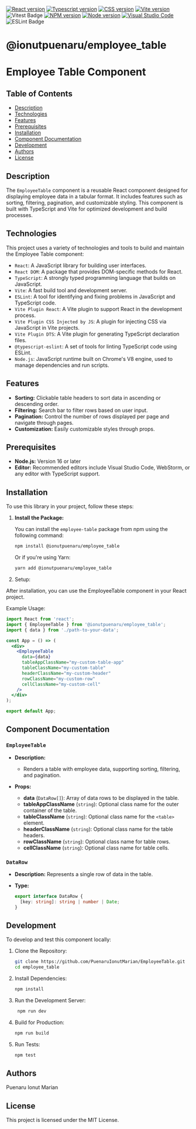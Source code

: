 [![React version](https://img.shields.io/badge/React-20232A?style=for-the-badge&logo=react&logoColor=61DAFB)](https://react.dev/) [![Typescript version](https://img.shields.io/badge/TypeScript-007ACC?style=for-the-badge&logo=typescript&logoColor=white)](https://www.typescriptlang.org/) [![CSS version](https://img.shields.io/badge/CSS3-1572B6?style=for-the-badge&logo=css3&logoColor=white)](https://www.w3.org/Style/CSS/#specs) [![Vite version](https://img.shields.io/badge/Vite-B73BFE?style=for-the-badge&logo=vite&logoColor=FFD62E)](https://vitejs.dev/) ![Vitest Badge](https://img.shields.io/badge/Vitest-6E9F18?logo=vitest&logoColor=fff&style=for-the-badge&logo) [![NPM version](https://img.shields.io/badge/npm-CB3837?style=for-the-badge&logo=npm&logoColor=white)](https://www.npmjs.com/) [![Node version](https://img.shields.io/badge/Node%20js-339933?style=for-the-badge&logo=nodedotjs&logoColor=white)](https://nodejs.org/en) [![Visual Studio Code](https://img.shields.io/badge/Visual%20Studio%20Code-0078d7.svg?style=for-the-badge&logo=visual-studio-code&logoColor=white)](https://vitejs.dev/) ![ESLint Badge](https://img.shields.io/badge/ESLint-4B32C3?style=for-the-badge&logo=eslint&logoColor=fff)

# @ionutpuenaru/employee_table

# Employee Table Component

## Table of Contents

* [Description](#description)
* [Technologies](#technologies)
* [Features](#features)
* [Prerequisites](#prerequisites)
* [Installation](#installation)
* [Component Documentation](#documentation)
* [Development](#development)
* [Authors](#authors)
* [License](#license)

## Description

The `EmployeeTable` component is a reusable React component designed for displaying employee data in a tabular format. It includes features such as sorting, filtering, pagination, and customizable styling. This component is built with TypeScript and Vite for optimized development and build processes.

## Technologies
This project uses a variety of technologies and tools to build and maintain the Employee Table component:

* `React`: A JavaScript library for building user interfaces.
* `React DOM`: A package that provides DOM-specific methods for React.
* `TypeScript`: A strongly typed programming language that builds on JavaScript.
* `Vite`: A fast build tool and development server.
* `ESLint`: A tool for identifying and fixing problems in JavaScript and TypeScript code.
* `Vite Plugin React`: A Vite plugin to support React in the development process.
* `Vite Plugin CSS Injected by JS`: A plugin for injecting CSS via JavaScript in Vite projects.
* `Vite Plugin DTS`: A Vite plugin for generating TypeScript declaration files.
* `@typescript-eslint`: A set of tools for linting TypeScript code using ESLint.
* `Node.js`: JavaScript runtime built on Chrome's V8 engine, used to manage dependencies and run scripts.


## Features

- **Sorting:** Clickable table headers to sort data in ascending or descending order.
- **Filtering:** Search bar to filter rows based on user input.
- **Pagination:** Control the number of rows displayed per page and navigate through pages.
- **Customization:** Easily customizable styles through props.

## Prerequisites

- **Node.js:** Version 16 or later
- **Editor:** Recommended editors include Visual Studio Code, WebStorm, or any editor with TypeScript support.

## Installation

To use this library in your project, follow these steps:

1. **Install the Package:**

   You can install the `employee-table` package from npm using the following command:
   ```sh
   npm install @ionutpuenaru/employee_table
   ```

    Or if you're using Yarn:
    ```sh 
    yarn add @ionutpuenaru/employee_table
    ```

2. Setup:

After installation, you can use the EmployeeTable component in your React project.

Example Usage:

```jsx
import React from 'react';
import { EmployeeTable } from '@ionutpuenaru/employee_table';
import { data } from './path-to-your-data';

const App = () => (
  <div>
    <EmployeeTable 
      data={data}
      tableAppClassName="my-custom-table-app"
      tableClassName="my-custom-table"
      headerClassName="my-custom-header"
      rowClassName="my-custom-row"
      cellClassName="my-custom-cell"
    />
  </div>
);

export default App;
```

## Component Documentation

### `EmployeeTable`

- **Description:** 
    - Renders a table with employee data, supporting sorting, filtering, and pagination.

- **Props:**
    - **data** (`DataRow[]`): Array of data rows to be displayed in the table.
    - **tableAppClassName** (`string`): Optional class name for the outer container of the table.
    - **tableClassName** (`string`): Optional class name for the `<table>` element.
    - **headerClassName** (`string`): Optional class name for the table headers.
    - **rowClassName** (`string`): Optional class name for table rows.
    - **cellClassName** (`string`): Optional class name for table cells.

### `DataRow`

- **Description:** Represents a single row of data in the table.

- **Type:**

    ```typescript
    export interface DataRow {
      [key: string]: string | number | Date;
    }
    ```


## Development
To develop and test this component locally:

1. Clone the Repository:
    ```sh 
    git clone https://github.com/PuenaruIonutMarian/EmployeeTable.git
    cd employee_table
    ```

2. Install Dependencies:
    ```sh
    npm install
    ```

3. Run the Development Server:
    ```sh 
     npm run dev
    ```

4. Build for Production:
     ```sh 
     npm run build
     ```

5. Run Tests:
     ```sh 
     npm test
     ```

## Authors
Puenaru Ionut Marian

## License
This project is licensed under the MIT License.
